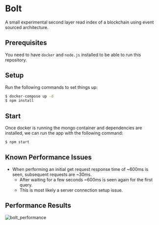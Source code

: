 # Bolt

A small experimental second layer read index of a blockchain using event sourced architecture.

## Prerequisites

You need to have `docker` and `node.js` installed to be able to run this repository.

## Setup

Run the following commands to set things up:

```sh
$ docker-compose up -d
$ npm install
```

## Start

Once docker is running the mongo container and dependencies are installed, we can run the app with the following command:

```sh
$ npm start
```

## Known Performance Issues

 - When performing an initial get request response time of ~600ms is seen, subsequent requests are ~30ms.
   - After waiting for a few seconds ~600ms is seen again for the first query.
   - This is most likely a server connection setup issue.

## Performance Results

![bolt_performance](https://user-images.githubusercontent.com/1998130/140647191-6dfe54a1-4077-4819-9c0a-a905de294ce0.png)
